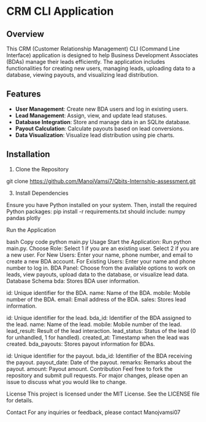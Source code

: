 # CRM CLI Application

## Overview

This CRM (Customer Relationship Management) CLI (Command Line Interface) application is designed to help Business Development Associates (BDAs) manage their leads efficiently. The application includes functionalities for creating new users, managing leads, uploading data to a database, viewing payouts, and visualizing lead distribution.

## Features

- **User Management**: Create new BDA users and log in existing users.
- **Lead Management**: Assign, view, and update lead statuses.
- **Database Integration**: Store and manage data in an SQLite database.
- **Payout Calculation**: Calculate payouts based on lead conversions.
- **Data Visualization**: Visualize lead distribution using pie charts.

## Installation

1. Clone the Repository

git clone https://github.com/ManojVamsi7/Qbits-Internship-assessment.git

3. Install Dependencies

Ensure you have Python installed on your system. Then, install the required Python packages:
pip install -r requirements.txt
should include:
numpy
pandas
plotly

Run the Application

bash
Copy code
python main.py
Usage
Start the Application: Run python main.py.
Choose Role:
Select 1 if you are an existing user.
Select 2 if you are a new user.
For New Users:
Enter your name, phone number, and email to create a new BDA account.
For Existing Users:
Enter your name and phone number to log in.
BDA Panel:
Choose from the available options to work on leads, view payouts, upload data to the database, or visualize lead data.
Database Schema
bda: Stores BDA user information.

id: Unique identifier for the BDA.
name: Name of the BDA.
mobile: Mobile number of the BDA.
email: Email address of the BDA.
sales: Stores lead information.

id: Unique identifier for the lead.
bda_id: Identifier of the BDA assigned to the lead.
name: Name of the lead.
mobile: Mobile number of the lead.
lead_result: Result of the lead interaction.
lead_status: Status of the lead (0 for unhandled, 1 for handled).
created_at: Timestamp when the lead was created.
bda_payouts: Stores payout information for BDAs.

id: Unique identifier for the payout.
bda_id: Identifier of the BDA receiving the payout.
payout_date: Date of the payout.
remarks: Remarks about the payout.
amount: Payout amount.
Contribution
Feel free to fork the repository and submit pull requests. For major changes, please open an issue to discuss what you would like to change.

License
This project is licensed under the MIT License. See the LICENSE file for details.

Contact
For any inquiries or feedback, please contact Manojvamsi07
